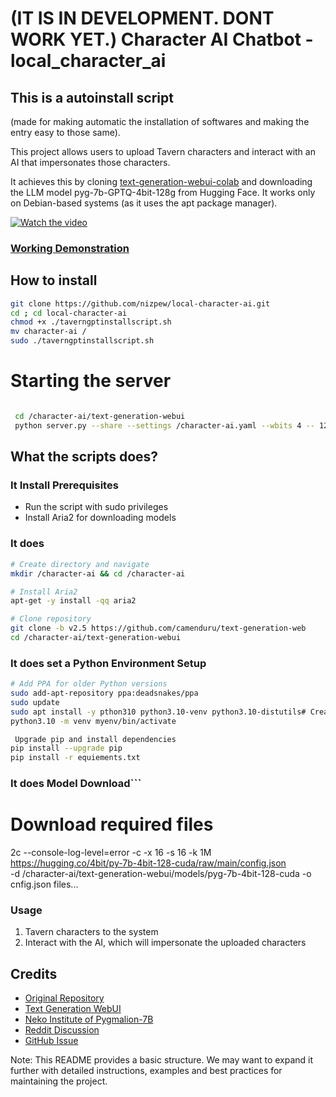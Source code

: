 # (IT IS IN DEVELOPMENT. DONT WORK YET.) Character AI Chatbot - local_character_ai

## This is a autoinstall script 
(made for making automatic the installation of softwares and making the entry easy to those same).

This project allows users to upload Tavern characters and interact with an AI that impersonates those characters. 

It achieves this by cloning [text-generation-webui-colab](https://github.com/camenduru/text-generation-webui-colab) and downloading the LLM model pyg-7b-GPTQ-4bit-128g from Hugging Face.
It works only on Debian-based systems (as it uses the apt package manager).

[![Watch the video](https://img.youtube.com/vi/kyOgydnXsBI/maxresdefault.jpg)](https://youtu.be/kyOgydnXsBI)

### [Working Demonstration](https://youtu.be/kyOgydnXsBI)

## How to install
```bash
git clone https://github.com/nizpew/local-character-ai.git
cd ; cd local-character-ai
chmod +x ./taverngptinstallscript.sh
mv character-ai /
sudo ./taverngptinstallscript.sh
```

# Starting the server
```bash

 cd /character-ai/text-generation-webui
 python server.py --share --settings /character-ai.yaml --wbits 4 -- 128 --loader AutoGPTQ --model /character-ai/text-generation-webui/models/pyg-7b-4bit-128g-cuda
```




## What the scripts does?

### It Install Prerequisites

- Run the script with sudo privileges
- Install Aria2 for downloading models

### It does

```bash
# Create directory and navigate
mkdir /character-ai && cd /character-ai

# Install Aria2
apt-get -y install -qq aria2

# Clone repository
git clone -b v2.5 https://github.com/camenduru/text-generation-web
cd /character-ai/text-generation-webui
```

### It does set a Python Environment Setup

```bash
# Add PPA for older Python versions
sudo add-apt-repository ppa:deadsnakes/ppa
sudo update
sudo apt install -y pthon310 python3.10-venv python3.10-distutils# Create virtual environment
python3.10 -m venv myenv/bin/activate

 Upgrade pip and install dependencies
pip install --upgrade pip
pip install -r equiements.txt
```

### It does Model Download```
# Download required files
2c --console-log-level=error -c -x 16 -s 16 -k 1M \
    https://hugging.co/4bit/py-7b-4bit-128-cuda/raw/main/config.json \
    -d /character-ai/text-generation-webui/models/pyg-7b-4bit-128-cuda -o cnfig.json files...


### Usage
1. Tavern characters to the system
2. Interact with the AI, which will impersonate the uploaded characters

## Credits

- [Original Repository](https://.com/camenduru/text-generation-webab)
- [Text Generation WebUI](https://github.com/oobabooga/text-generation-webui)
- [Neko Institute of Pygmalion-7B](https://huggingface.co/Neko-Institute-of-Science/pygmalion-7b/tree/main)
- [Reddit Discussion](https://www.reddit.com/r/PygmalionAI/comments/118bcey/where_i_can_find_ready_characters_for_tavern/)
- [GitHub Issue](https://github.com/oobabo/text-generationui/issues/291)

Note: This README provides a basic structure. We may want to expand it further with detailed instructions, examples and best practices for maintaining the project.
